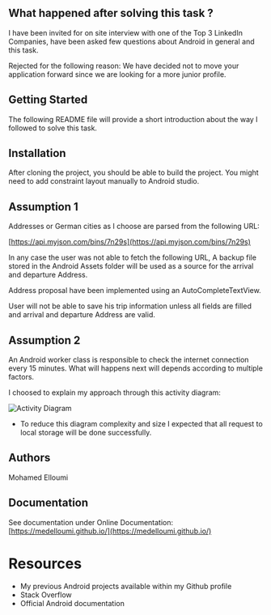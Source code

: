 ## What happened after solving this task ? 

I have been invited for on site interview with one of the Top 3 LinkedIn Companies, have been asked few questions about Android in general and this task.

Rejected for the following reason: We have decided not to move your application forward since we are looking for a more junior profile.

##  Getting Started

The following README file will provide a short introduction about the way I followed to solve this task.

## Installation

After cloning the project, you should be able to build the project. You might need to add constraint layout manually to Android studio.

## Assumption 1

Addresses or German cities as I choose are parsed from the following URL: 

[https://api.myjson.com/bins/7n29s](https://api.myjson.com/bins/7n29s)

In any case the user was not able to fetch the following URL, A backup file stored in the Android Assets folder will be used as a source for the arrival and departure Address.

Address proposal have been implemented using an AutoCompleteTextView.

User will not be able to save his trip information unless all fields are filled and arrival and departure Address are valid.

## Assumption 2

An Android worker class is responsible to check the internet connection every 15 minutes. What will happens next will depends according to multiple factors.

I choosed to explain my approach through this activity diagram: 

![Activity Diagram](https://i.imgur.com/kfFLWIg.png)

* To reduce this diagram complexity and size I expected that all request to local storage will be done successfully.

## Authors

Mohamed Elloumi

## Documentation

See documentation under Online Documentation: [https://medelloumi.github.io/](https://medelloumi.github.io/)


# Resources

- My previous Android projects available within my Github profile
- Stack Overflow
- Official Android documentation 
